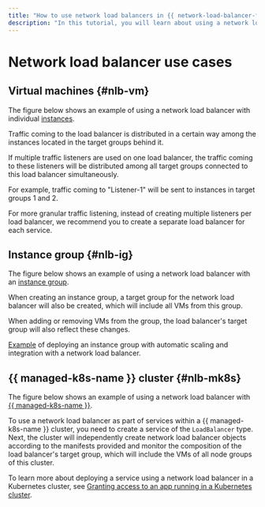 ```yaml
---
title: "How to use network load balancers in {{ network-load-balancer-full-name }}"
description: "In this tutorial, you will learn about using a network load balancer in {{ network-load-balancer-name }}."
---
```


# Network load balancer use cases

## Virtual machines {#nlb-vm}

The figure below shows an example of using a network load balancer with individual [instances](../../compute/concepts/vm.md).

Traffic coming to the load balancer is distributed in a certain way among the instances located in the target groups behind it.

If multiple traffic listeners are used on one load balancer, the traffic coming to these listeners will be distributed among all target groups connected to this load balancer simultaneously.

For example, traffic coming to "Listener-1" will be sent to instances in target groups 1 and 2.

For more granular traffic listening, instead of creating multiple listeners per load balancer, we recommend you to create a separate load balancer for each service.

## Instance group {#nlb-ig}

The figure below shows an example of using a network load balancer with an [instance group](../../compute/concepts/instance-groups/index.md).

When creating an instance group, a target group for the network load balancer will also be created, which will include all VMs from this group.

When adding or removing VMs from the group, the load balancer's target group will also reflect these changes.

[Example](../../_tutorials/infrastructure/vm-autoscale.md) of deploying an instance group with automatic scaling and integration with a network load balancer.

## {{ managed-k8s-name }} cluster {#nlb-mk8s}

The figure below shows an example of using a network load balancer with [{{ managed-k8s-name }}](../../managed-kubernetes/concepts/index.md).

To use a network load balancer as part of services within a {{ managed-k8s-name }} cluster, you need to create a service of the `LoadBalancer` type. Next, the cluster will independently create network load balancer objects according to the manifests provided and monitor the composition of the load balancer's target group, which will include the VMs of all node groups of this cluster.

To learn more about deploying a service using a network load balancer in a Kubernetes cluster, see [Granting access to an app running in a Kubernetes cluster](../../managed-kubernetes/operations/create-load-balancer.md).
